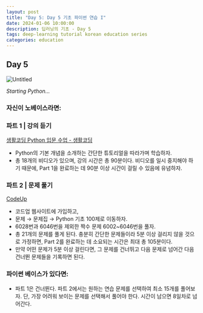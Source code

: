 ```yaml
---
layout: post
title: "Day 5: Day 5 기초 파이썬 연습 I"
date: 2024-01-06 10:00:00
description: 딥러닝의 기초 - Day 5
tags: deep-learning tutorial korean education series
categories: education
---
```



## Day 5

![Untitled](Introduction%20to%20Deep%20Learning%20957e35bcecd448278c201480cee70fab/Untitled%201.png)

*Starting Python…*

### 자신이 노베이스라면:

### 파트 1 | 강의 듣기

[생활코딩 Python 입문 수업 - 생활코딩](https://opentutorials.org/course/4769)

- Python의 기본 개념을 소개하는 간단한 튜토리얼을 따라가며 학습하자.
- 총 18개의 비디오가 있으며, 강의 시간은 총 90분이다. 비디오를 일시 중지해야 하기 때문에, Part 1을 완료하는 데 90분 이상 시간이 걸릴 수 있음에 유념하자.

### 파트 2 | 문제 풀기

[CodeUp](https://codeup.kr/index.php)

- 코드업 웹사이트에 가입하고,
- 문제 → 문제집 → Python 기초 100제로 이동하자.
- 6028번과 6046번을 제외한 짝수 문제 6002~6046번을 풀자.
- 총 21개의 문제를 풀게 된다. 충분히 간단한 문제들이라 5분 이상 걸리지 않을 것으로 가정하면, Part 2를 완료하는 데 소요되는 시간은 최대 총 105분이다.
- 만약 어떤 문제가 5분 이상 걸린다면, 그 문제를 건너뛰고 다음 문제로 넘어간 다음 건너뛴 문제들을 기록하면 된다.

### 파이썬 베이스가 있다면:

- 파트 1은 건너뛴다. 파트 2에서는 원하는 연습 문제를 선택하여 최소 15개를 풀어보자. 단, 가장 어려워 보이는 문제를 선택해서 풀어야 한다. 시간이 남으면 8일차로 넘어간다.